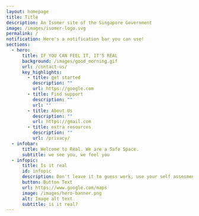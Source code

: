 ```yaml
---
layout: homepage
title: Title
description: An Isomer site of the Singapore Government
image: /images/isomer-logo.svg
permalink: /
notification: Here's a notification bar you can use!
sections:
  - hero:
      title: IF YOU CAN FEEL IT, IT'S REAL
      background: /images/good_morning.gif
      url: /contact-us/
      key_highlights:
        - title: get started
          description: ""
          url: https://google.com
        - title: Find support
          description: ""
          url: ""
        - title: About Us
          description: ""
          url: https://gmail.com
        - title: extra resources
          description: ""
          url: /privacy/
  - infobar:
      title: Welcome to Real. We are a Safe Space.
      subtitle: we see you, we feel you
  - infopic:
      title: Is it real
      id: infopic
      description: Don't leave it to guess work, use your self assesment
      button: Button Text
      url: https://www.google.com/maps
      image: /images/hero-banner.png
      alt: Image alt text
      subtitle: is it real?
---
```

